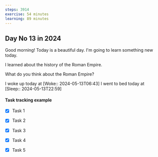 ```yaml
---
steps: 3914
exercise: 54 minutes
learning: 89 minutes
---
```

## Day No 13 in 2024
Good morning! Today is a beautiful day.
I'm going to learn something new today.

I learned about the history of the Roman Empire.

What do you think about the Roman Empire?

I woke up today at [Woke:: 2024-05-13T06:43]
I went to bed today at [Sleep:: 2024-05-13T22:59]

#### Task tracking example
- [x] Task 1
- [x] Task 2
- [x] Task 3
- [x] Task 4
- [x] Task 5

